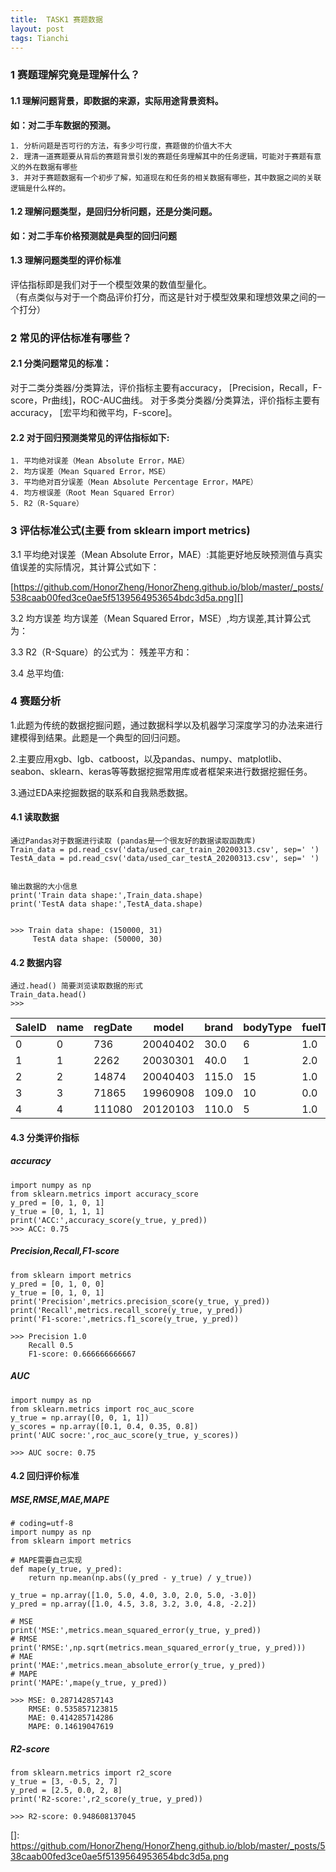 ```yaml
---
title:  TASK1 赛题数据
layout: post
tags: Tianchi
---
```

### 1 赛题理解究竟是理解什么？

#### 1.1 理解问题背景，即数据的来源，实际用途背景资料。</br>

   **如：对二手车数据的预测。**

```
1. 分析问题是否可行的方法，有多少可行度，赛题做的价值大不大 
2. 理清一道赛题要从背后的赛题背景引发的赛题任务理解其中的任务逻辑，可能对于赛题有意义的外在数据有哪些
3. 并对于赛题数据有一个初步了解，知道现在和任务的相关数据有哪些，其中数据之间的关联逻辑是什么样的。

```

#### 1.2 理解问题类型，是回归分析问题，还是分类问题。</br>
  **如：对二手车价格预测就是典型的回归问题**

#### 1.3 理解问题类型的评价标准


评估指标即是我们对于一个模型效果的数值型量化。</br>
（有点类似与对于一个商品评价打分，而这是针对于模型效果和理想效果之间的一个打分）


### 2 常见的评估标准有哪些？

#### 2.1 分类问题常见的标准：

对于二类分类器/分类算法，评价指标主要有accuracy， [Precision，Recall，F-score，Pr曲线]，ROC-AUC曲线。
对于多类分类器/分类算法，评价指标主要有accuracy， [宏平均和微平均，F-score]。
	
#### 2.2 对于回归预测类常见的评估指标如下:

	1. 平均绝对误差（Mean Absolute Error，MAE）
	2. 均方误差（Mean Squared Error，MSE）
	3. 平均绝对百分误差（Mean Absolute Percentage Error，MAPE）
	4. 均方根误差（Root Mean Squared Error）
	5. R2（R-Square）


### 3 评估标准公式(主要 from sklearn import metrics)

3.1 平均绝对误差（Mean Absolute Error，MAE）:其能更好地反映预测值与真实值误差的实际情况，其计算公式如下：

[https://github.com/HonorZheng/HonorZheng.github.io/blob/master/_posts/538caab00fed3ce0ae5f5139564953654bdc3d5a.png][]

3.2 均方误差 均方误差（Mean Squared Error，MSE）,均方误差,其计算公式为：


3.3 R2（R-Square）的公式为： 残差平方和：



3.4 总平均值:



### 4 赛题分析

1.此题为传统的数据挖掘问题，通过数据科学以及机器学习深度学习的办法来进行建模得到结果。此题是一个典型的回归问题。


2.主要应用xgb、lgb、catboost，以及pandas、numpy、matplotlib、seabon、sklearn、keras等等数据挖掘常用库或者框架来进行数据挖掘任务。

3.通过EDA来挖掘数据的联系和自我熟悉数据。

#### 4.1 读取数据

```
通过Pandas对于数据进行读取 (pandas是一个很友好的数据读取函数库)
Train_data = pd.read_csv('data/used_car_train_20200313.csv', sep=' ') 
TestA_data = pd.read_csv('data/used_car_testA_20200313.csv', sep=' ')


输出数据的大小信息
print('Train data shape:',Train_data.shape)
print('TestA data shape:',TestA_data.shape)


>>> Train data shape: (150000, 31)
     TestA data shape: (50000, 30)

```
#### 4.2 数据内容
```
通过.head() 简要浏览读取数据的形式
Train_data.head()
>>>
```
| SaleID | name | regDate | model    | brand | bodyType | fuelType | gearbox | power | kilometer | ...  | v_5 | v_6      | v_7      | v_8      | v_9      | v_10     | v_11      | v_12     | v_13      | v_14      |
| ------ | ---- | ------- | -------- | ----- | -------- | -------- | ------- | ----- | --------- | ---- | --- | -------- | -------- | -------- | -------- | -------- | --------- | -------- | --------- | --------- |
| 0      | 0    | 736     | 20040402 | 30.0  | 6        | 1.0      | 0.0     | 0.0   | 60        | 12.5 | ... | 0.235676 | 0.101988 | 0.129549 | 0.022816 | 0.097462 | -2.881803 | 2.804097 | -2.420821 | 0.795292  |
| 1      | 1    | 2262    | 20030301 | 40.0  | 1        | 2.0      | 0.0     | 0.0   | 0         | 15.0 | ... | 0.264777 | 0.121004 | 0.135731 | 0.026597 | 0.020582 | -4.900482 | 2.096338 | -1.030483 | -1.722674 |
| 2      | 2    | 14874   | 20040403 | 115.0 | 15       | 1.0      | 0.0     | 0.0   | 163       | 12.5 | ... | 0.251410 | 0.114912 | 0.165147 | 0.062173 | 0.027075 | -4.846749 | 1.803559 | 1.565330  | -0.832687 |
| 3      | 3    | 71865   | 19960908 | 109.0 | 10       | 0.0      | 0.0     | 1.0   | 193       | 15.0 | ... | 0.274293 | 0.110300 | 0.121964 | 0.033395 | 0.000000 | -4.509599 | 1.285940 | -0.501868 | -2.438353 |
| 4      | 4    | 111080  | 20120103 | 110.0 | 5        | 1.0      | 0.0     | 0.0   | 68        | 5.0  | ... | 0.228036 | 0.073205 | 0.091880 | 0.078819 | 0.121534 | -1.896240 | 0.910783 | 0.931110  | 2.834518  |

#### 4.3  分类评价指标

##### accuracy
```
import numpy as np
from sklearn.metrics import accuracy_score
y_pred = [0, 1, 0, 1]
y_true = [0, 1, 1, 1]
print('ACC:',accuracy_score(y_true, y_pred))
>>> ACC: 0.75

```

##### Precision,Recall,F1-score
```
from sklearn import metrics
y_pred = [0, 1, 0, 0]
y_true = [0, 1, 0, 1]
print('Precision',metrics.precision_score(y_true, y_pred))
print('Recall',metrics.recall_score(y_true, y_pred))
print('F1-score:',metrics.f1_score(y_true, y_pred))

>>> Precision 1.0
	Recall 0.5
	F1-score: 0.666666666667
```
#####  AUC
```
import numpy as np
from sklearn.metrics import roc_auc_score
y_true = np.array([0, 0, 1, 1])
y_scores = np.array([0.1, 0.4, 0.35, 0.8])
print('AUC socre:',roc_auc_score(y_true, y_scores))

>>> AUC socre: 0.75
```
#### 4.2 回归评价标准

#####  MSE,RMSE,MAE,MAPE
```
# coding=utf-8
import numpy as np
from sklearn import metrics

# MAPE需要自己实现
def mape(y_true, y_pred):
    return np.mean(np.abs((y_pred - y_true) / y_true))

y_true = np.array([1.0, 5.0, 4.0, 3.0, 2.0, 5.0, -3.0])
y_pred = np.array([1.0, 4.5, 3.8, 3.2, 3.0, 4.8, -2.2])

# MSE
print('MSE:',metrics.mean_squared_error(y_true, y_pred))
# RMSE
print('RMSE:',np.sqrt(metrics.mean_squared_error(y_true, y_pred)))
# MAE
print('MAE:',metrics.mean_absolute_error(y_true, y_pred))
# MAPE
print('MAPE:',mape(y_true, y_pred))

>>> MSE: 0.287142857143
	RMSE: 0.535857123815
	MAE: 0.414285714286
	MAPE: 0.14619047619
```
##### R2-score
```
from sklearn.metrics import r2_score
y_true = [3, -0.5, 2, 7]
y_pred = [2.5, 0.0, 2, 8]
print('R2-score:',r2_score(y_true, y_pred))

>>> R2-score: 0.948608137045
```

[]: https://github.com/HonorZheng/HonorZheng.github.io/blob/master/_posts/538caab00fed3ce0ae5f5139564953654bdc3d5a.png
